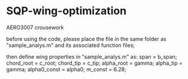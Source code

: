 # SQP-wing-optimization
AERO3007 crousework

before using the code, please place the file in the same folder as "sample_analys.m" and its associated function files;

then define wing properties in "sample_analys.m" as:
    span = b_span;
    chord_root = c_root;
    chord_tip = c_tip;
    alpha_root = gamma;
    alpha_tip = gamma;
    alpha0_const = alpha0;
    m_const = 6.28;
    
